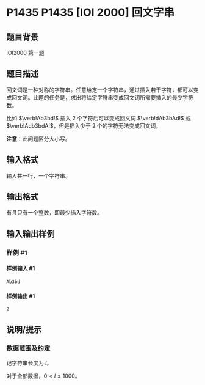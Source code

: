 # P1435 P1435 [IOI 2000] 回文字串

## 题目背景

IOI2000 第一题


## 题目描述

回文词是一种对称的字符串。任意给定一个字符串，通过插入若干字符，都可以变成回文词。此题的任务是，求出将给定字符串变成回文词所需要插入的最少字符数。

比如 $\verb!Ab3bd!$ 插入 $2$ 个字符后可以变成回文词 $\verb!dAb3bAd!$ 或 $\verb!Adb3bdA!$，但是插入少于 $2$ 个的字符无法变成回文词。

**注意**：此问题区分大小写。


## 输入格式

输入共一行，一个字符串。

## 输出格式

有且只有一个整数，即最少插入字符数。


## 输入输出样例

### 样例 #1

#### 样例输入 #1

```
Ab3bd
```

#### 样例输出 #1

```
2
```

## 说明/提示

### 数据范围及约定

记字符串长度为 $l$。

对于全部数据，$0<l\le 1000$。
